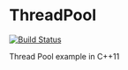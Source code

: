 # ThreadPool

[![Build Status](https://travis-ci.org/Ruyk/ThreadPool.svg?branch=master)](https://travis-ci.org/Ruyk/ThreadPool)

Thread Pool example in C++11
